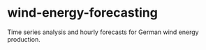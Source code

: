 # wind-energy-forecasting
Time series analysis and hourly forecasts for German wind energy production.
